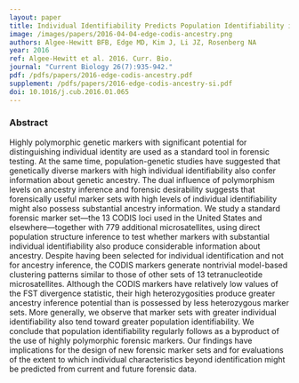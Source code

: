 ```yaml
---
layout: paper
title: Individual Identifiability Predicts Population Identifiability in Forensic Microsatellite Markers
image: /images/papers/2016-04-04-edge-codis-ancestry.png
authors: Algee-Hewitt BFB, Edge MD, Kim J, Li JZ, Rosenberg NA 
year: 2016
ref: Algee-Hewitt et al. 2016. Curr. Bio.
journal: "Current Biology 26(7):935-942."
pdf: /pdfs/papers/2016-edge-codis-ancestry.pdf
supplement: /pdfs/papers/2016-edge-codis-ancestry-si.pdf
doi: 10.1016/j.cub.2016.01.065
---
```


### Abstract
Highly polymorphic genetic markers with significant potential for distinguishing individual identity are used as a standard tool in forensic testing. At the same time, population-genetic studies have suggested that genetically diverse markers with high individual identifiability also confer information about genetic ancestry. The dual influence of polymorphism levels on ancestry inference and forensic desirability suggests that forensically useful marker sets with high levels of individual identifiability might also possess substantial ancestry information. We study a standard forensic marker set—the 13 CODIS loci used in the United States and elsewhere—together with 779 additional microsatellites, using direct population structure inference to test whether markers with substantial individual identifiability also produce considerable information about ancestry. Despite having been selected for individual identification and not for ancestry inference, the CODIS markers generate nontrivial model-based clustering patterns similar to those of other sets of 13 tetranucleotide microsatellites. Although the CODIS markers have relatively low values of the FST divergence statistic, their high heterozygosities produce greater ancestry inference potential than is possessed by less heterozygous marker sets. More generally, we observe that marker sets with greater individual identifiability also tend toward greater population identifiability. We conclude that population identifiability regularly follows as a byproduct of the use of highly polymorphic forensic markers. Our findings have implications for the design of new forensic marker sets and for evaluations of the extent to which individual characteristics beyond identification might be predicted from current and future forensic data.
